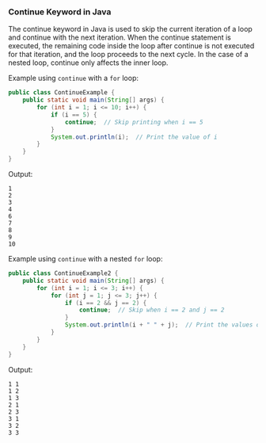 ### Continue Keyword in Java
The continue keyword in Java is used to skip the current iteration of a loop and continue with the next iteration. When the continue statement is executed, the remaining code inside the loop after continue is not executed for that iteration, and the loop proceeds to the next cycle. In the case of a nested loop, continue only affects the inner loop.

Example using `continue` with a `for` loop:
```java
public class ContinueExample {
    public static void main(String[] args) {
        for (int i = 1; i <= 10; i++) {
            if (i == 5) {
                continue;  // Skip printing when i == 5
            }
            System.out.println(i);  // Print the value of i
        }
    }
}
```
Output:
```
1
2
3
4
6
7
8
9
10
```
Example using `continue` with a nested `for` loop:
```java
public class ContinueExample2 {
    public static void main(String[] args) {
        for (int i = 1; i <= 3; i++) {
            for (int j = 1; j <= 3; j++) {
                if (i == 2 && j == 2) {
                    continue;  // Skip when i == 2 and j == 2
                }
                System.out.println(i + " " + j);  // Print the values of i and j
            }
        }
    }
}
```
Output:
```
1 1
1 2
1 3
2 1
2 3
3 1
3 2
3 3
```